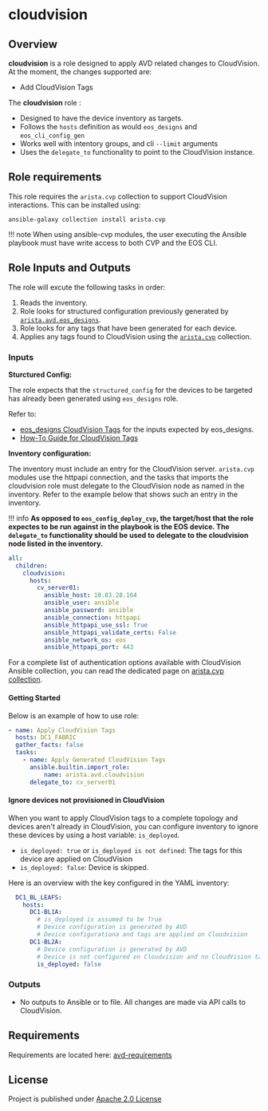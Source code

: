 <!--
  ~ Copyright (c) 2023 Arista Networks, Inc.
  ~ Use of this source code is governed by the Apache License 2.0
  ~ that can be found in the LICENSE file.
  -->

# cloudvision

## Overview

**cloudvision** is a role designed to apply AVD related changes to CloudVision.
At the moment, the changes supported are:

- Add CloudVision Tags

The **cloudvision** role :

- Designed to have the device inventory as targets.
- Follows the `hosts` definition as would `eos_designs` and `eos_cli_config_gen`
- Works well with intentory groups, and cli `--limit` arguments
- Uses the `delegate_to` functionality to point to the CloudVision instance.

## Role requirements

This role requires the `arista.cvp` collection to support CloudVision interactions. This can be installed using:

```shell
ansible-galaxy collection install arista.cvp
```

!!! note
    When using ansible-cvp modules, the user executing the Ansible playbook must have write access to both CVP and the EOS CLI.

## Role Inputs and Outputs

The role will excute the following tasks in order:

1. Reads the inventory.
2. Role looks for structured configuration previously generated by [`arista.avd.eos_designs`](../eos_designs/README.md).
3. Role looks for any tags that have been generated for each device.
4. Applies any tags found to CloudVision using the [`arista.cvp`](https://github.com/aristanetworks/ansible-cvp/) collection.

### Inputs

**Sturctured Config:**

The role expects that the `structured_config` for the devices to be targeted has already been generated using `eos_designs` role.

Refer to:

- [eos_designs CloudVision Tags](../eos_designs/docs/input-variables.md#cloudvision-tags) for the inputs expected by eos_designs.
- [How-To Guide for CloudVision Tags](../eos_designs/docs/how-to/cloudvision-tags.md)

**Inventory configuration:**

The inventory must include an entry for the CloudVision server.
`arista.cvp` modules use the httpapi connection, and the tasks that imports the cloudvision role must delegate to the CloudVision node as named in the inventory. Refer to the example below that shows such an entry in the inventory.

!!! info
    **As opposed to `eos_config_deploy_cvp`, the target/host that the role expectes to be run against in the playbook is the EOS device. The `delegate_to` functionality should be used to delegate to the cloudvision node listed in the inventory.**

```yaml
all:
  children:
    cloudvision:
      hosts:
        cv_server01:
          ansible_host: 10.83.28.164
          ansible_user: ansible
          ansible_password: ansible
          ansible_connection: httpapi
          ansible_httpapi_use_ssl: True
          ansible_httpapi_validate_certs: False
          ansible_network_os: eos
          ansible_httpapi_port: 443
```

For a complete list of authentication options available with CloudVision Ansible collection, you can read the dedicated page on [arista.cvp collection](https://cvp.avd.sh/en/latest/docs/how-to/cvp-authentication/).

#### Getting Started

Below is an example of how to use role:

```yaml
- name: Apply CloudVision Tags
  hosts: DC1_FABRIC
  gather_facts: false
  tasks:
    - name: Apply Generated CloudVision Tags
      ansible.builtin.import_role:
          name: arista.avd.cloudvision
      delegate_to: cv_server01
```

#### Ignore devices not provisioned in CloudVision

When you want to apply CloudVision tags to a complete topology and devices aren't already in CloudVision, you can configure inventory to ignore these devices by using a host variable: `is_deployed`.

- `is_deployed: true` or `is_deployed is not defined`: The tags for this device are applied on CloudVision
- `is_deployed: false`: Device is skipped.

Here is an overview with the key configured in the YAML inventory:

```yaml
  DC1_BL_LEAFS:
    hosts:
      DC1-BL1A:
        # is_deployed is assumed to be True
        # Device configuration is generated by AVD
        # Device configurationa and tags are applied on Cloudvision
      DC1-BL2A:
        # Device configuration is generated by AVD
        # Device is not configured on Cloudvision and no CloudVision tags are applied.
        is_deployed: false
```

### Outputs

- No outputs to Ansible or to file. All changes are made via API calls to CloudVision.

## Requirements

Requirements are located here: [avd-requirements](../../README.md#Requirements)

## License

Project is published under [Apache 2.0 License](../../LICENSE)
